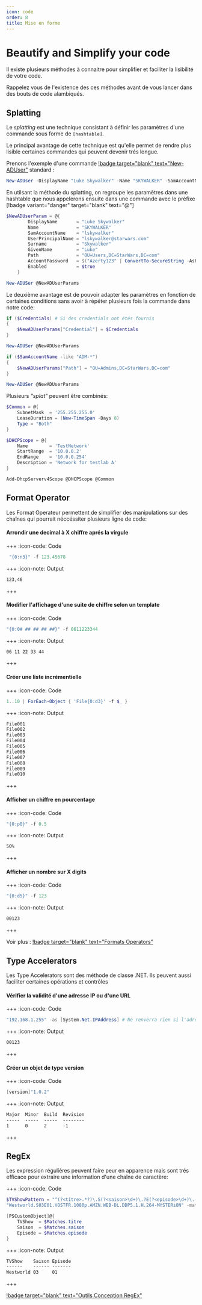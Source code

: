```yaml
---
icon: code
order: 8
title: Mise en forme
---
```


# Beautify and Simplify your code

Il existe plusieurs méthodes à connaitre pour simplifier et faciliter la lisibilité de votre code.

Rappelez vous de l'existence des ces méthodes avant de vous lancer dans des bouts de code alambiqués.

## Splatting

Le *splatting* est une technique consistant à définir les paramètres d'une commande sous forme de `[hashtable]`.

Le principal avantage de cette technique est qu'elle permet de rendre plus lisible certaines commandes qui peuvent devenir trés longue.

Prenons l'exemple d'une commande [!badge target="blank" text="New-ADUser"](https://learn.microsoft.com/en-us/powershell/module/activedirectory/new-aduser?view=windowsserver2022-ps) standard :

```powershell
New-ADUser -DisplayName "Luke Skywalker" -Name "SKYWALKER" -SamAccountName "lskywalker" -UserPrincipalName "lskywalker@starwars.com" -Surname "Skywalker" -GivenName "Luke" -Path "OU=Users,DC=StarWars,DC=com" -AccountPassword $("Azerty123" | ConvertTo-SecureString -AsPlainText -Force) -Enabled $true
```

En utilsant la méthode du splatting, on regroupe les paramètres dans une hashtable que nous appelerons ensuite dans une commande avec le préfixe [!badge variant="danger" target="blank" text="@"]

```powershell #13
$NewADUserParam = @{
        DisplayName       = "Luke Skywalker"
        Name              = "SKYWALKER"
        SamAccountName    = "lskywalker"
        UserPrincipalName = "lskywalker@starwars.com"
        Surname           = "Skywalker"
        GivenName         = "Luke"
        Path              = "OU=Users,DC=StarWars,DC=com"
        AccountPassword   = $("Azerty123" | ConvertTo-SecureString -AsPlainText -Force)
        Enabled           = $true
    }

New-ADUSer @NewADUserParams
```

Le deuxième avantage est de pouvoir adapter les paramètres en fonction de certaines conditions sans avoir à répéter plusieurs fois la commande dans notre code:

```powershell
if ($Credentials) # Si des credentials ont étés fournis
{
    $NewADUserParams["Credential"] = $Credentials
}

New-ADUSer @NewADUserParams
```

```powershell
if ($SamAccountName -like "ADM-*")
{
    $NewADUserParams["Path"] = "OU=Admins,DC=StarWars,DC=com"
}

New-ADUSer @NewADUserParams
```

Plusieurs *"splat"* peuvent être combinés:

```powershell
$Common = @{
    SubnetMask  = '255.255.255.0'
    LeaseDuration = (New-TimeSpan -Days 8)
    Type = "Both"
}

$DHCPScope = @{
    Name        = 'TestNetwork'
    StartRange  = '10.0.0.2'
    EndRange    = '10.0.0.254'
    Description = 'Network for testlab A'
}

Add-DhcpServerv4Scope @DHCPScope @Common
```

## Format Operator

Les Format Operateur permettent de simplifier des manipulations sur des chaînes qui pourrait néccéssiter plusieurs ligne de code:

#### Arrondir une decimal à X chiffre aprés la virgule

+++ :icon-code: Code

```powershell
 "{0:n3}" -f 123.45678
```

+++ :icon-note: Output

```txt
123,46
```

+++

#### Modifier l'affichage d'une suite de chiffre selon un template

+++ :icon-code: Code

```powershell
"{0:0# ## ## ## ##}" -f 0611223344
```

+++ :icon-note: Output

```txt
06 11 22 33 44
```

+++

#### Créer une liste incrémentielle

+++ :icon-code: Code

```powershell
1..10 | ForEach-Object { 'File{0:d3}' -f $_ }
```

+++ :icon-note: Output

```txt
File001
File002
File003
File004
File005
File006
File007
File008
File009
File010
```

+++

#### Afficher un chiffre en pourcentage

+++ :icon-code: Code

```powershell
"{0:p0}" -f 0.5
```

+++ :icon-note: Output

```txt
50%
```

+++

#### Afficher un nombre sur X digits

+++ :icon-code: Code

```powershell
"{0:d5}" -f 123
```

+++ :icon-note: Output

```txt
00123
```

+++

Voir plus : [!badge target="blank" text="Formats Operators"](https://ss64.com/ps/syntax-f-operator.html)

## Type Accelerators

Les Type Accelerators sont des méthode de classe .NET. Ils peuvent aussi faciliter certaines opérations et contrôles

#### Vérifier la validité d'une adresse IP ou d'une URL

+++ :icon-code: Code

```powershell
"192.168.1.255" -as [System.Net.IPAddress] # Ne renverra rien si l'adresse IP n'est pas valide
```

+++ :icon-note: Output

```txt
00123
```

+++

#### Créer un objet de type version

+++ :icon-code: Code

```powershell
[version]"1.0.2"
```

+++ :icon-note: Output

```txt
Major  Minor  Build  Revision
-----  -----  -----  --------
1      0      2      -1
```

+++

## RegEx

Les expression régulières peuvent faire peur en apparence mais sont trés efficace pour extraire une information d'une chaîne de caractère:

+++ :icon-code: Code

```powershell
$TVShowPattern = "^(?<titre>.*?)\.S(?<saison>\d+)\.?E(?<episode>\d+)\.(?<reste>.*)$"
"Westworld.S03E01.VOSTFR.1080p.AMZN.WEB-DL.DDP5.1.H.264-MYSTERiON" -match $TVShowPattern

[PSCustomObject]@{
    TVShow  = $Matches.titre
    Saison  = $Matches.saison
    Episode = $Matches.episode
}

```

+++ :icon-note: Output

```txt
TVShow    Saison Episode
------    ------ -------
Westworld 03     01
```

+++

[!badge target="blank" text="Outils Conception RegEx"](https://regexr.com/)
